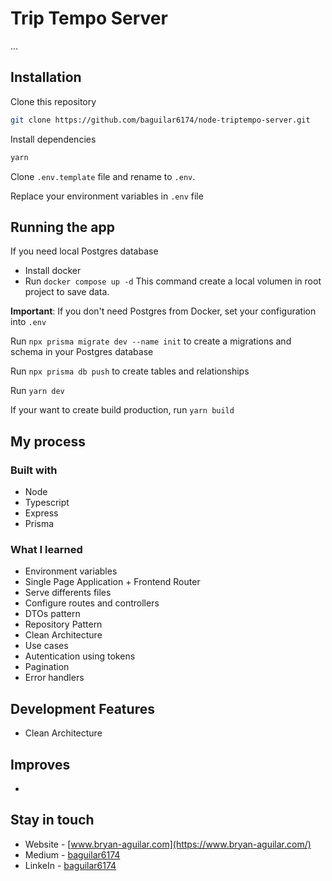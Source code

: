 # Trip Tempo Server

...

## Installation

Clone this repository

```bash
git clone https://github.com/baguilar6174/node-triptempo-server.git
```

Install dependencies

```bash
yarn
```

Clone `.env.template` file and rename to `.env`.

Replace your environment variables in `.env` file

## Running the app

If you need local Postgres database

- Install docker
- Run `docker compose up -d` This command create a local volumen in root project to save data.

**Important**: If you don't need Postgres from Docker, set your configuration into `.env`

Run `npx prisma migrate dev --name init` to create a migrations and schema in your Postgres database

Run `npx prisma db push` to create tables and relationships

Run `yarn dev`

If your want to create build production, run `yarn build`

## My process

### Built with

- Node
- Typescript
- Express
- Prisma

### What I learned

- Environment variables
- Single Page Application + Frontend Router
- Serve differents files
- Configure routes and controllers
- DTOs pattern
- Repository Pattern
- Clean Architecture
- Use cases
- Autentication using tokens
- Pagination
- Error handlers

## Development Features

- Clean Architecture

## Improves

-

## Stay in touch

- Website - [www.bryan-aguilar.com](https://www.bryan-aguilar.com/)
- Medium - [baguilar6174](https://baguilar6174.medium.com/)
- LinkeIn - [baguilar6174](https://www.linkedin.com/in/baguilar6174)
